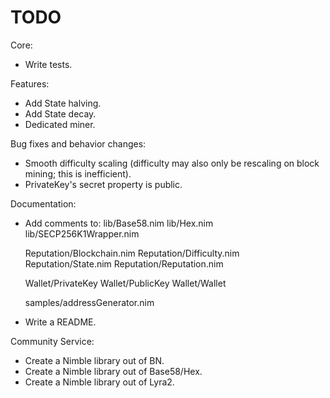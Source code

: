# TODO

Core:
- Write tests.

Features:
- Add State halving.
- Add State decay.
- Dedicated miner.

Bug fixes and behavior changes:
- Smooth difficulty scaling (difficulty may also only be rescaling on block mining; this is inefficient).
- PrivateKey's secret property is public.

Documentation:
- Add comments to:
    lib/Base58.nim
    lib/Hex.nim
    lib/SECP256K1Wrapper.nim

    Reputation/Blockchain.nim
    Reputation/Difficulty.nim
    Reputation/State.nim
    Reputation/Reputation.nim

    Wallet/PrivateKey
    Wallet/PublicKey
    Wallet/Wallet

    samples/addressGenerator.nim
- Write a README.

Community Service:
- Create a Nimble library out of BN.
- Create a Nimble library out of Base58/Hex.
- Create a Nimble library out of Lyra2.
